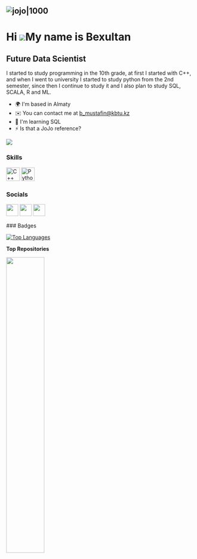 ![jojo|1000](https://github.com/I3EKA/I3EKA/blob/main/ezgif.com-video-to-gif.gif)
---
Hi ![](https://user-images.githubusercontent.com/18350557/176309783-0785949b-9127-417c-8b55-ab5a4333674e.gif)My name is Bexultan
================================================================================================================================

Future Data Scientist
---------------------
I started to study programming in the 10th grade, at first I started with C++, and when I went to university I started to study python from the 2nd semester, since then I continue to study it and I also plan to study SQL, SCALA, R and ML.

* 🌍  I'm based in Almaty
* ✉️  You can contact me at [b\_mustafin@kbtu.kz](mailto:b_mustafin@kbtu.kz)
* 🧠  I'm learning SQL
* ⚡  Is that a JoJo reference?

<a href="https://www.github.com/I3EKA" target="_blank" rel="noreferrer"><img
src="https://img.shields.io/github/followers/I3EKA?logo=github&style=for-the-badge&color=0891b2&labelColor=1c1917" /></a>
### Skills

<p align="left">
<a href="https://docs.microsoft.com/en-us/cpp/?view=msvc-170" target="_blank" rel="noreferrer"><img src="https://raw.githubusercontent.com/danielcranney/readme-generator/main/public/icons/skills/cplusplus-colored.svg" width="36" height="36" alt="C++" /></a>
<a href="https://www.python.org/" target="_blank" rel="noreferrer"><img src="https://raw.githubusercontent.com/danielcranney/readme-generator/main/public/icons/skills/python-colored.svg" width="36" height="36" alt="Python" /></a>
</p>

### Socials

<p align="left"> <a href="https://www.github.com/I3EKA" target="_blank" rel="noreferrer"><img src="https://raw.githubusercontent.com/danielcranney/readme-generator/main/public/icons/socials/github.svg" width="32" height="32" /></a> <a href="http://www.instagram.com/ai3ek" target="_blank" rel="noreferrer"><img src="https://raw.githubusercontent.com/danielcranney/readme-generator/main/public/icons/socials/instagram.svg" width="32" height="32" /></a> <a href="https://www.linkedin.com/in/bexultan-mustafin-baa794246/" target="_blank" rel="noreferrer"><img src="https://raw.githubusercontent.com/danielcranney/readme-generator/main/public/icons/socials/linkedin.svg" width="32" height="32" /></a></p>
### Badges

<a href="https://github.com/I3EKA" align="left"><img src="https://github-readme-stats.vercel.app/api/top-langs/?username=I3EKA&langs_count=10&title_color=0891b2&text_color=ffffff&icon_color=0891b2&bg_color=1c1917&hide_border=true&locale=en&custom_title=Top%20%Languages" alt="Top Languages" /></a>

<b>Top Repositories</b>

<div width="100%" align="center"><a href="https://github.com/I3EKA/maze" align="left"><img align="left" width="45%" src="https://github-readme-stats.vercel.app/api/pin/?username=I3EKA&repo=maze&title_color=0891b2&text_color=ffffff&icon_color=0891b2&bg_color=1c1917&hide_border=true&locale=en" /></a></div><br /><br /><br
